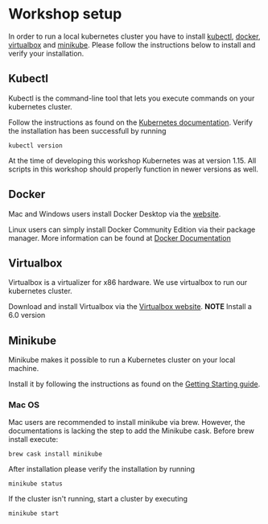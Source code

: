 # Workshop setup

In order to run a local kubernetes cluster you have to install [kubectl](#kubectl), [docker](#docker), [virtualbox](#virtualbox) and [minikube](#minikube). Please follow the instructions below to install and verify your installation.

## Kubectl
Kubectl is the command-line tool that lets you execute commands on your kubernetes cluster.

Follow the instructions as found on the [Kubernetes documentation](https://kubernetes.io/docs/tasks/tools/install-kubectl/). Verify the installation has been successfull by running

```
kubectl version
```

At the time of developing this workshop Kubernetes was at version 1.15. All scripts in this workshop should properly function in newer versions as well.

## Docker
Mac and Windows users install Docker Desktop via the [website](https://www.docker.com/products/docker-desktop).

Linux users can simply install Docker Community Edition via their package manager. More information can be found at [Docker Documentation](https://docs.docker.com/install/linux/docker-ce/ubuntu/)

## Virtualbox
Virtualbox is a virtualizer for x86 hardware. We use virtualbox to run our kubernetes cluster.

Download and install Virtualbox via the [Virtualbox website](https://www.virtualbox.org/wiki/Downloads). **NOTE** Install a 6.0 version 

## Minikube
Minikube makes it possible to run a Kubernetes cluster on your local machine. 

Install it by following the instructions as found on the [Getting Starting guide](https://minikube.sigs.k8s.io/docs/start/).

### Mac OS
Mac users are recommended to install minikube via brew. However, the documentations is lacking the step to add the Minikube cask. Before brew install execute:

```
brew cask install minikube
```

After installation please verify the installation by running

```
minikube status
```

If the cluster isn't running, start a cluster by executing

```
minikube start
```